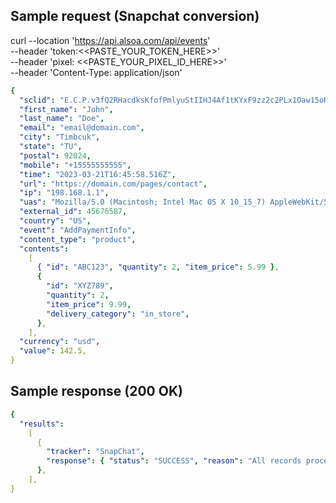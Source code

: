## Sample request (Snapchat conversion)

curl --location 'https://api.alsoa.com/api/events' \
--header 'token:<<PASTE_YOUR_TOKEN_HERE>>' \
--header 'pixel: <<PASTE_YOUR_PIXEL_ID_HERE>>' \
--header 'Content-Type: application/json'

```yaml
{
  "sclid": "E.C.P.v3fQ2RHacdksKfofPmlyuStIIHJ4Af1tKYxF9zz2c2PLx1Oaw15oHpcfl5AH",
  "first_name": "John",
  "last_name": "Doe",
  "email": "email@domain.com",
  "city": "Timbcuk",
  "state": "TU",
  "postal": 92024,
  "mobile": "+15555555555",
  "time": "2023-03-21T16:45:58.516Z",
  "url": "https://domain.com/pages/contact",
  "ip": "198.168.1.1",
  "uas": "Mozilla/5.0 (Macintosh; Intel Mac OS X 10_15_7) AppleWebKit/537.36 (KHTML, like Gecko) Chrome/109.0.0.0 Safari/537.36",
  "external_id": 45676587,
  "country": "US",
  "event": "AddPaymentInfo",
  "content_type": "product",
  "contents":
    [
      { "id": "ABC123", "quantity": 2, "item_price": 5.99 },
      {
        "id": "XYZ789",
        "quantity": 2,
        "item_price": 9.99,
        "delivery_category": "in_store",
      },
    ],
  "currency": "usd",
  "value": 142.5,
}
```

## Sample response (200 OK)

```yaml
{
  "results":
    [
      {
        "tracker": "SnapChat",
        "response": { "status": "SUCCESS", "reason": "All records processed" },
      },
    ],
}
```
